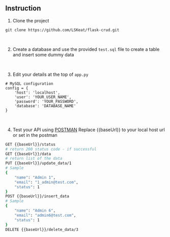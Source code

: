 
## Instruction

1. Clone the project
```
git clone https://github.com/LSKeat/flask-crud.git
```
<br />

2. Create a database and use the provided `test.sql` file to create a table and insert some dummy data

<br />

3. Edit your details at the top of `app.py`
```
# MySQL configuration
config = {
    'host': 'localhost',
    'user': 'YOUR_USER_NAME',
    'password': 'YOUR_PASSWORD',  
    'database': 'DATABASE_NAME'
}
```
<br />

4. Test your API using [POSTMAN](https://www.postman.com/)
   Replace {{baseUrl}} to your local host url or set in the postman

```bash
GET {{baseUrl}}/status
# return 200 status code - if successful
GET {{baseUrl}}/data
# return list of the data
PUT {{baseUrl}}/update_data/1
# Sample
{
    "name": "Admin 1",
    "email": "1_admin@test.com",
    "status": 1
}
POST {{baseUrl}}/insert_data
# Sample
{
    "name": "Admin 6",
    "email": "admin6@test.com",
    "status": 1
}
DELETE {{baseUrl}}/delete_data/3

```

